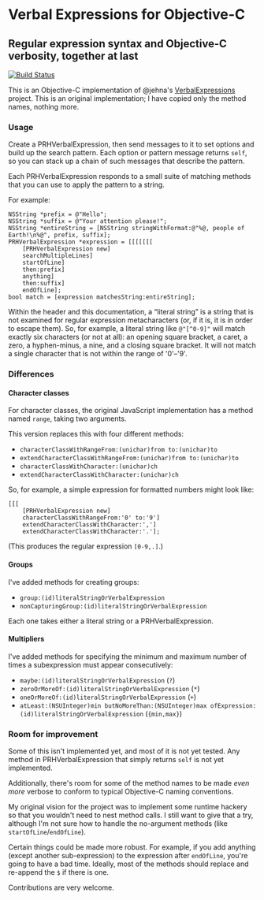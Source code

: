 # Verbal Expressions for Objective-C
## Regular expression syntax and Objective-C verbosity, together at last

[![Build Status](https://travis-ci.org/boredzo/VerbalExpressions-for-Objective-C.png?branch=master)](https://travis-ci.org/boredzo/VerbalExpressions-for-Objective-C)

This is an Objective-C implementation of @jehna's [VerbalExpressions](https://github.com/jehna/VerbalExpressions) project. This is an original implementation; I have copied only the method names, nothing more.

### Usage

Create a PRHVerbalExpression, then send messages to it to set options and build up the search pattern. Each option or pattern message returns `self`, so you can stack up a chain of such messages that describe the pattern.

Each PRHVerbalExpression responds to a small suite of matching methods that you can use to apply the pattern to a string.

For example:

    NSString *prefix = @"Hello";
    NSString *suffix = @"Your attention please!";
    NSString *entireString = [NSString stringWithFormat:@"%@, people of Earth!\n%@", prefix, suffix];
    PRHVerbalExpression *expression = [[[[[[[
    	[PRHVerbalExpression new]
    	searchMultipleLines]
    	startOfLine]
    	then:prefix]
    	anything]
    	then:suffix]
    	endOfLine];
    bool match = [expression matchesString:entireString];

Within the header and this documentation, a “literal string” is a string that is not examined for regular expression metacharacters (or, if it is, it is in order to escape them). So, for example, a literal string like `@"[^0-9]"` will match exactly six characters (or not at all): an opening square bracket, a caret, a zero, a hyphen-minus, a nine, and a closing square bracket. It will not match a single character that is not within the range of '0'–'9'.

### Differences

#### Character classes

For character classes, the original JavaScript implementation has a method named `range`, taking two arguments.

This version replaces this with four different methods:

- `characterClassWithRangeFrom:(unichar)from to:(unichar)to`
- `extendCharacterClassWithRangeFrom:(unichar)from to:(unichar)to`
- `characterClassWithCharacter:(unichar)ch`
- `extendCharacterClassWithCharacter:(unichar)ch`

So, for example, a simple expression for formatted numbers might look like:

    [[[
    	[PRHVerbalExpression new]
    	characterClassWithRangeFrom:'0' to:'9']
    	extendCharacterClassWithCharacter:',']
    	extendCharacterClassWithCharacter:'.'];

(This produces the regular expression `[0-9,.]`.)

#### Groups

I've added methods for creating groups:

- `group:(id)literalStringOrVerbalExpression`
- `nonCapturingGroup:(id)literalStringOrVerbalExpression`

Each one takes either a literal string or a PRHVerbalExpression.

#### Multipliers

I've added methods for specifying the minimum and maximum number of times a subexpression must appear consecutively:

- `maybe:(id)literalStringOrVerbalExpression` (`?`)
- `zeroOrMoreOf:(id)literalStringOrVerbalExpression` (`*`)
- `oneOrMoreOf:(id)literalStringOrVerbalExpression` (`+`)
- `atLeast:(NSUInteger)min butNoMoreThan:(NSUInteger)max ofExpression:(id)literalStringOrVerbalExpression` (`{min,max}`)

### Room for improvement

Some of this isn't implemented yet, and most of it is not yet tested. Any method in PRHVerbalExpression that simply returns `self` is not yet implemented.

Additionally, there's room for some of the method names to be made *even more* verbose to conform to typical Objective-C naming conventions.

My original vision for the project was to implement some runtime hackery so that you wouldn't need to nest method calls. I still want to give that a try, although I'm not sure how to handle the no-argument methods (like `startOfLine`/`endOfLine`).

Certain things could be made more robust. For example, if you add anything (except another sub-expression) to the expression after `endOfLine`, you're going to have a bad time. Ideally, most of the methods should replace and re-append the `$` if there is one.

Contributions are very welcome.
